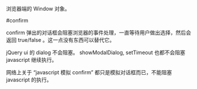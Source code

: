 浏览器端的 Window 对象。


#confirm

confirm 弹出的对话框会阻塞浏览器的事件处理，一直等待用户做出选择，然后会返回 true/false 。这一点没有东西可以替代它。

jQuery ui 的 dialog 不会阻塞。 showModalDialog, setTimeout 也都不会阻塞 javascript 继续执行。

网络上关于 “javascript 模拟 confirm” 都只是模拟对话框而已，不能阻塞 javascript 的执行。
